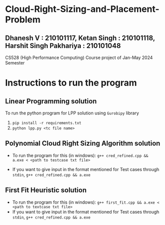 # Cloud-Right-Sizing-and-Placement-Problem
## Dhanesh V : 210101117, Ketan Singh : 210101118, Harshit Singh Pakhariya : 210101048
CS528 (High Performance Computing) Course project of Jan-May 2024 Semester

# Instructions to run the program

## Linear Programming solution
To run the python program for LPP solution using `Gurobipy` library
1. `pip install -r requirements.txt`
2. `python lpp.py <tc file name>`

## Polynomial Cloud Right Sizing Algorithm solution
- To run the program for this (in windows):
 ```g++ cred_refined.cpp && a.exe < <path to testcase txt file>```

- If you want to give input in the format mentioned for Test cases through `stdin`,
 ```g++ cred_refined.cpp && a.exe```

## First Fit Heuristic solution
- To run the program for this (in windows):
 ```g++ first_fit.cpp && a.exe < <path to textcase txt file>```
- If you want to give input in the format mentioned for Test cases through `stdin`,
 ```g++ cred_refined.cpp && a.exe```
